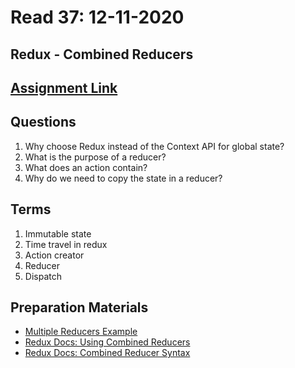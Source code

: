# Read 37: 12-11-2020
## Redux - Combined Reducers
## [Assignment Link](https://canvas.instructure.com/courses/2168372/discussion_topics/9374375)

## **Questions**
1. Why choose Redux instead of the Context API for global state?
1. What is the purpose of a reducer?
1. What does an action contain?
1. Why do we need to copy the state in a reducer?

## **Terms**
1. Immutable state
1. Time travel in redux
1. Action creator
1. Reducer
1. Dispatch


## **Preparation Materials**
- [Multiple Reducers Example](https://www.youtube.com/watch?v=gBER4Or86hE)
- [Redux Docs: Using Combined Reducers](https://redux.js.org/recipes/structuring-reducers/using-combinereducers/)
- [Redux Docs: Combined Reducer Syntax](https://redux.js.org/api/combinereducers/)
